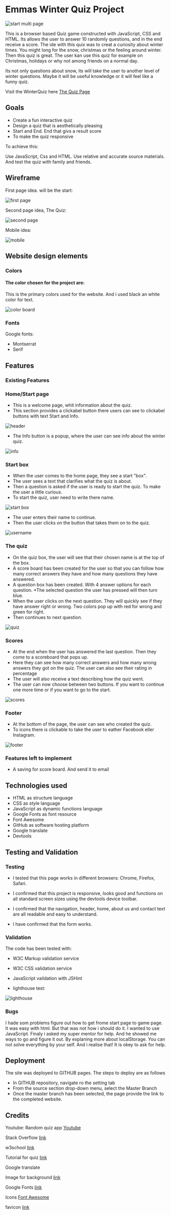 # Emmas Winter Quiz Project

![start multi page](/assets/image/Ska%CC%88rmavbild%202022-09-24%20kl.%2012.37.25.png)

This is a browser based Quiz game constructed with JavaScript, CSS and HTML.
Its allows the user to answer 10 randomly questions, and in the end receive a score.
The ide with this quix was to creat a curiosity about winter times. You might long for the snow, christmas or the feeling around winter. Then this quiz is great.
The user kan use this quiz for example on Christmas, holidays or why not among friends on a normal day.

Its not only questions about snow, its will take the user to another level of winter questions. Maybe it will be useful knowledge or it will feel like a funny quiz.

Visit the WinterQuiz here [The Quiz Page](https://emmarubih.github.io/WinterQuiz/)

## Goals

* Create a fun interactive quiz
* Design a quiz that is aesthetically pleasing
* Start and End. End that givs a result score
* To make the quiz responsive

To achieve this:

 Use JavaScript, Css and HTML. Use relative and accurate source materials.
 And test the quiz with family and friends.

 ## Wireframe

 First page idea. will be the start:

 ![first page](/assets/image/ny2.png) 

  Second page idea, The Quiz:

 ![second page](/assets/image/ny.png)

 Mobile idea:

 ![mobile](/assets/image/Ska%CC%88rmavbild%202022-09-20%20kl.%2010.13.07.png)

## Website design elements

### Colors

#### The color chosen for the project are:

This is the primary colors used for the website.
And i used black an white color for text.

![color board](/assets/image/colors%20board.png)

### Fonts

Google fonts:
* Montserrat
* Serif

 ## Features

 ### Existing Features


### Home/Start page

* This is a welcome page, whit information about the quiz.
* This section provides a clickabel button there users can see to clickabel buttons with text Start and Info.

![header](/assets/image/header.png)

* The Info button is a popup, where the user can see info about the winter quiz.

![info](/assets/image/info.png)

### Start box

* When the user comes to the home page, they see a start "box".
* The user sees a text that clarifies what the quiz is about.
* Then a question is asked if the user is ready to start the quiz. To make the user a little curious.
* To start the quiz, user need to write there name.

![start box](/assets/image/firstpage.png)

* The user enters their name to continue.
* Then the user clicks on the button that takes them on to the quiz.

![username](/assets/image/username.png)

### The quiz

* On the quiz box, the user will see that their chosen name is at the top of the box.
* A score board has been created for the user so that you can follow how many correct answers they have and how many questions they have answered.
* A question box has been created. With 4 answer options for each question.
*The selected question the user has pressed will then turn blue.
* When the user clicks on the next question. They will quickly see if they have answer right or wrong. Two colors pop up with red for wrong and green for right.
* Then continues to next question.

![quiz](/assets/image/quizgame.png)

### Scores
* At the end when the user has answered the last question. Then they come to a scoreboard that pops up.
* Here they can see how many correct answers and how many wrong answers they got on the quiz. The user can also see their rating in percentage
* The user will also receive a text describing how the quiz went.
* The user can now choose between two buttons. If you want to continue one more time or if you want to go to the start.

![scores](/assets/image/score.png)
 
 ### Footer
 * At the bottom of the page, the user can see who created the quiz.
 * To icons there is clickable to take the user to eather Facebook eller Instagram.

 ![footer](/assets/image/footer.png)

 ### Features left to implement
 * A saving for score board. And send it to email

## Technologies used

* HTML as structure language
* CSS as style language
* JavaScript as dynamic functions language
* Google Fonts as font resource
* Font Awesome
* GitHub as software hosting platform
* Google translate
* Devtools

## Testing and Validation

### Testing

* I tested that this page works in different browsers: Chrome, Firefox, Safari.

* I confirmed that this project is responsive, looks good and functions on all standard screen sizes using the devtools device toolbar.

* I confirmed that the navigation, header, home, about us and contact text are all readable and easy to understand.

* I have confirmed that the form works.

### Validation

The code has been tested with:

* W3C Markup validation service
* W3C CSS validation service
* JavaScript vaildation with JSHint

* lighthouse test:

![lighthouse](/assets/image/validation.png)

### Bugs
I hade som problems figure out how to get frome start page to game page. It was easy with html. But that was not how i should do it. 
I wanted to use JavaScript. Finaly i asked my super mentor for help. And he showed me ways to go and figure it out. By explaning more about localStorage.
You can not solve everything by your self. And i realise that! It is okey to ask for help.


## Deployment

The site was deployed to GITHUB pages. The steps to deploy are as follows
* In GITHUB repository, navigate ro the setting tab
* From the source section drop-down menu, select the Master Branch
* Once the master branch has been selected, the page provide the link to the completed website.

## Credits

Youtube: Random quiz app [Youtube](https://youtu.be/QU6z69P5BrU)

Stack Overflow [link](https://stackoverflow.com/)

w3school [link](https://www.w3schools.com/)

Tutorial for quiz [link](https://simplestepscode.com/javascript-quiz-tutorial/)

Google translate

Image for background [link](https://www.freepik.com)

Google Fonts [link](https://fonts.google.com/)

Icons [Font Awesome](https://fontawesome.com/v5/search)

favicon [link](https://favicon.io/)

